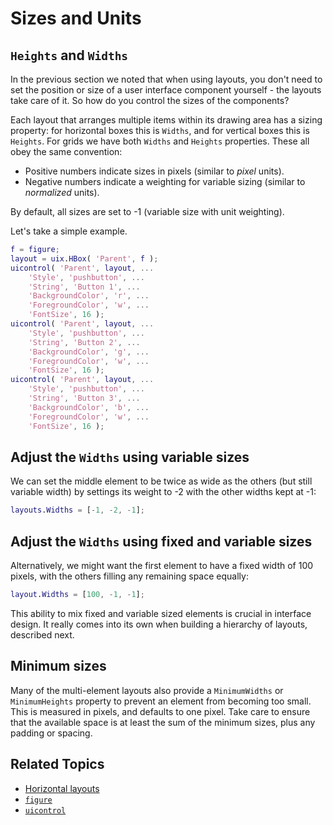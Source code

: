 # Sizes and Units

## `Heights` and `Widths`

In the previous section we noted that when using layouts, you don't need to set the position or size of a user interface component yourself \- the layouts take care of it. So how do you control the sizes of the components?

Each layout that arranges multiple items within its drawing area has a sizing property: for horizontal boxes this is `Widths`, and for vertical boxes this is `Heights`. For grids we have both `Widths` and `Heights` properties. These all obey the same convention:

- Positive numbers indicate sizes in pixels (similar to *pixel* units). 
- Negative numbers indicate a weighting for variable sizing (similar to *normalized* units). 

By default, all sizes are set to \-1 (variable size with unit weighting).

Let's take a simple example.

```matlab
f = figure;
layout = uix.HBox( 'Parent', f );
uicontrol( 'Parent', layout, ...
    'Style', 'pushbutton', ...
    'String', 'Button 1', ...    
    'BackgroundColor', 'r', ...
    'ForegroundColor', 'w', ...
    'FontSize', 16 );
uicontrol( 'Parent', layout, ...
    'Style', 'pushbutton', ...
    'String', 'Button 2', ...    
    'BackgroundColor', 'g', ...
    'ForegroundColor', 'w', ...
    'FontSize', 16 );
uicontrol( 'Parent', layout, ...
    'Style', 'pushbutton', ...
    'String', 'Button 3', ...    
    'BackgroundColor', 'b', ...
    'ForegroundColor', 'w', ...
    'FontSize', 16 );
```

## Adjust the `Widths` using variable sizes

We can set the middle element to be twice as wide as the others (but still variable width) by settings its weight to \-2 with the other widths kept at \-1:

```matlab
layouts.Widths = [-1, -2, -1];
```

## Adjust the `Widths` using fixed and variable sizes

Alternatively, we might want the first element to have a fixed width of 100 pixels, with the others filling any remaining space equally:

```matlab
layout.Widths = [100, -1, -1];
```

This ability to mix fixed and variable sized elements is crucial in interface design. It really comes into its own when building a hierarchy of layouts, described next.

## Minimum sizes

Many of the multi\-element layouts also provide a `MinimumWidths` or `MinimumHeights` property to prevent an element from becoming too small. This is measured in pixels, and defaults to one pixel. Take care to ensure that the available space is at least the sum of the minimum sizes, plus any padding or spacing.

## Related Topics

* [Horizontal layouts](uixHBox.md)
* [`figure`](https://www.mathworks.com/help/matlab/ref/figure.html)
* [`uicontrol`](https://www.mathworks.com/help/matlab/ref/uicontrol.html)